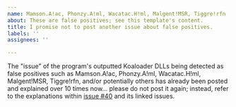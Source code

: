 ```yaml
---
name: Mamson.A!ac, Phonzy.A!ml, Wacatac.H!ml, Malgent!MSR, Tiggre!rfn
about: These are false positives; see this template's content.
title: I promise not to post another issue about false positives.
labels: ''
assignees: ''

---
```


The "issue" of the program's outputted Koaloader DLLs being detected as false positives such as Mamson.A!ac, Phonzy.A!ml, Wacatac.H!ml, Malgent!MSR, Tiggre!rfn, and/or potentially others has already been posted and explained over 10 times now... please do not post it again; instead, refer to the explanations within [issue #40](https://github.com/pointfeev/CreamInstaller/issues/40) and its linked issues.
